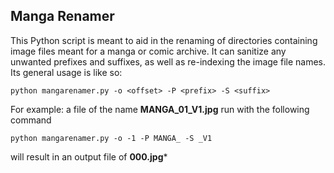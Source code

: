 ## Manga Renamer
This Python script is meant to aid in the renaming of directories containing image files meant for a manga or comic archive. It can sanitize any unwanted prefixes and suffixes, as well as re-indexing the image file names. Its general usage is like so:
```
python mangarenamer.py -o <offset> -P <prefix> -S <suffix>
```

For example: a file of the name **MANGA_01_V1.jpg** run with the following command
```
python mangarenamer.py -o -1 -P MANGA_ -S _V1
```
will result in an output file of **000.jpg***
